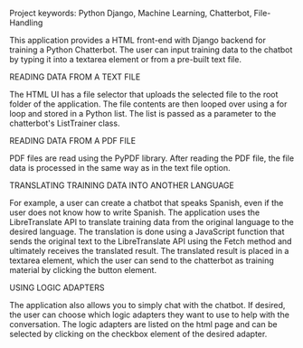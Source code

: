 Project keywords: Python Django, Machine Learning, Chatterbot, File-Handling

This application provides a HTML front-end with Django backend for training a Python Chatterbot. The user can input training data to the chatbot by typing it into a textarea element or from a pre-built text file.

READING DATA FROM A TEXT FILE

The HTML UI has a file selector that uploads the selected file to the root folder of the application. The file contents are then looped over using a for loop and stored in a Python list. The list is passed as a parameter to the chatterbot's ListTrainer class.

READING DATA FROM A PDF FILE

PDF files are read using the PyPDF library. After reading the PDF file, the file data is processed in the same way as in the text file option.

TRANSLATING TRAINING DATA INTO ANOTHER LANGUAGE

For example, a user can create a chatbot that speaks Spanish, even if the user does not know how to write Spanish. The application uses the LibreTranslate API to translate training data from the original language to the desired language. The translation is done using a JavaScript function that sends the original text to the LibreTranslate API using the Fetch method and ultimately receives the translated result. The translated result is placed in a textarea element, which the user can send to the chatterbot as training material by clicking the button element.

USING LOGIC ADAPTERS

The application also allows you to simply chat with the chatbot. If desired, the user can choose which logic adapters they want to use to help with the conversation. The logic adapters are listed on the html page and can be selected by clicking on the checkbox element of the desired adapter.